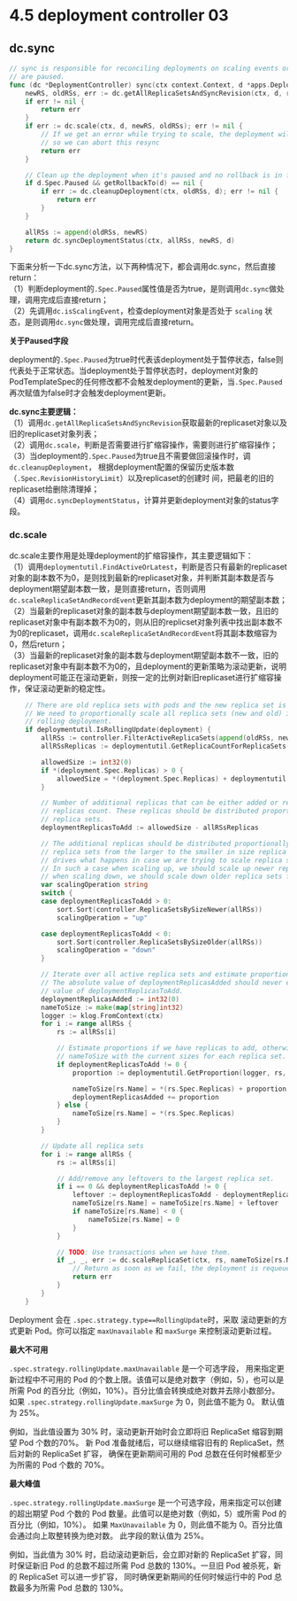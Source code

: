 # 4.5 deployment controller 03

## **dc.sync**

```go
// sync is responsible for reconciling deployments on scaling events or when they
// are paused.
func (dc *DeploymentController) sync(ctx context.Context, d *apps.Deployment, rsList []*apps.ReplicaSet) error {
	newRS, oldRSs, err := dc.getAllReplicaSetsAndSyncRevision(ctx, d, rsList, false)
	if err != nil {
		return err
	}
	if err := dc.scale(ctx, d, newRS, oldRSs); err != nil {
		// If we get an error while trying to scale, the deployment will be requeued
		// so we can abort this resync
		return err
	}

	// Clean up the deployment when it's paused and no rollback is in flight.
	if d.Spec.Paused && getRollbackTo(d) == nil {
		if err := dc.cleanupDeployment(ctx, oldRSs, d); err != nil {
			return err
		}
	}

	allRSs := append(oldRSs, newRS)
	return dc.syncDeploymentStatus(ctx, allRSs, newRS, d)
}
```

下面来分析一下dc.sync方法，以下两种情况下，都会调用dc.sync，然后直接return：\
（1）判断deployment的`.Spec.Paused`属性值是否为true，是则调用`dc.sync`做处理，调用完成后直接return；\
（2）先调用`dc.isScalingEvent`，检查deployment对象是否处于 `scaling` 状态，是则调用`dc.sync`做处理，调用完成后直接return。

**关于Paused字段**

deployment的`.Spec.Paused`为true时代表该deployment处于暂停状态，false则代表处于正常状态。当deployment处于暂停状态时，deployment对象的PodTemplateSpec的任何修改都不会触发deployment的更新，当`.Spec.Paused`再次赋值为false时才会触发deployment更新。



**dc.sync主要逻辑：**\
（1）调用`dc.getAllReplicaSetsAndSyncRevision`获取最新的replicaset对象以及旧的replicaset对象列表；\
（2）调用`dc.scale`，判断是否需要进行扩缩容操作，需要则进行扩缩容操作；\
（3）当deployment的`.Spec.Paused`为true且不需要做回滚操作时，调`dc.cleanupDeployment`， 根据deployment配置的保留历史版本数（`.Spec.RevisionHistoryLimit`）以及replicaset的创建时 间，把最老的旧的replicaset给删除清理掉；\
（4）调用`dc.syncDeploymentStatus`，计算并更新deployment对象的status字段。

### **dc.scale**

dc.scale主要作用是处理deployment的扩缩容操作，其主要逻辑如下：\
（1）调用`deploymentutil.FindActiveOrLatest`，判断是否只有最新的replicaset对象的副本数不为0，是则找到最新的replicaset对象，并判断其副本数是否与deployment期望副本数一致，是则直接return，否则调用`dc.scaleReplicaSetAndRecordEvent`更新其副本数为deployment的期望副本数；\
（2）当最新的replicaset对象的副本数与deployment期望副本数一致，且旧的replicaset对象中有副本数不为0的，则从旧的replicset对象列表中找出副本数不为0的replicaset，调用`dc.scaleReplicaSetAndRecordEvent`将其副本数缩容为0，然后return；\
（3）当最新的replicaset对象的副本数与deployment期望副本数不一致，旧的replicaset对象中有副本数不为0的，且deployment的更新策略为滚动更新，说明deployment可能正在滚动更新，则按一定的比例对新旧replicaset进行扩缩容操作，保证滚动更新的稳定性。

```go
	// There are old replica sets with pods and the new replica set is not saturated.
	// We need to proportionally scale all replica sets (new and old) in case of a
	// rolling deployment.
	if deploymentutil.IsRollingUpdate(deployment) {
		allRSs := controller.FilterActiveReplicaSets(append(oldRSs, newRS))
		allRSsReplicas := deploymentutil.GetReplicaCountForReplicaSets(allRSs)

		allowedSize := int32(0)
		if *(deployment.Spec.Replicas) > 0 {
			allowedSize = *(deployment.Spec.Replicas) + deploymentutil.MaxSurge(*deployment)
		}

		// Number of additional replicas that can be either added or removed from the total
		// replicas count. These replicas should be distributed proportionally to the active
		// replica sets.
		deploymentReplicasToAdd := allowedSize - allRSsReplicas

		// The additional replicas should be distributed proportionally amongst the active
		// replica sets from the larger to the smaller in size replica set. Scaling direction
		// drives what happens in case we are trying to scale replica sets of the same size.
		// In such a case when scaling up, we should scale up newer replica sets first, and
		// when scaling down, we should scale down older replica sets first.
		var scalingOperation string
		switch {
		case deploymentReplicasToAdd > 0:
			sort.Sort(controller.ReplicaSetsBySizeNewer(allRSs))
			scalingOperation = "up"

		case deploymentReplicasToAdd < 0:
			sort.Sort(controller.ReplicaSetsBySizeOlder(allRSs))
			scalingOperation = "down"
		}

		// Iterate over all active replica sets and estimate proportions for each of them.
		// The absolute value of deploymentReplicasAdded should never exceed the absolute
		// value of deploymentReplicasToAdd.
		deploymentReplicasAdded := int32(0)
		nameToSize := make(map[string]int32)
		logger := klog.FromContext(ctx)
		for i := range allRSs {
			rs := allRSs[i]

			// Estimate proportions if we have replicas to add, otherwise simply populate
			// nameToSize with the current sizes for each replica set.
			if deploymentReplicasToAdd != 0 {
				proportion := deploymentutil.GetProportion(logger, rs, *deployment, deploymentReplicasToAdd, deploymentReplicasAdded)

				nameToSize[rs.Name] = *(rs.Spec.Replicas) + proportion
				deploymentReplicasAdded += proportion
			} else {
				nameToSize[rs.Name] = *(rs.Spec.Replicas)
			}
		}

		// Update all replica sets
		for i := range allRSs {
			rs := allRSs[i]

			// Add/remove any leftovers to the largest replica set.
			if i == 0 && deploymentReplicasToAdd != 0 {
				leftover := deploymentReplicasToAdd - deploymentReplicasAdded
				nameToSize[rs.Name] = nameToSize[rs.Name] + leftover
				if nameToSize[rs.Name] < 0 {
					nameToSize[rs.Name] = 0
				}
			}

			// TODO: Use transactions when we have them.
			if _, _, err := dc.scaleReplicaSet(ctx, rs, nameToSize[rs.Name], deployment, scalingOperation); err != nil {
				// Return as soon as we fail, the deployment is requeued
				return err
			}
		}
	}
```

Deployment 会在 `.spec.strategy.type==RollingUpdate`时，采取 滚动更新的方式更新 Pod。你可以指定 `maxUnavailable` 和 `maxSurge` 来控制滚动更新过程。

**最大不可用**

`.spec.strategy.rollingUpdate.maxUnavailable` 是一个可选字段， 用来指定更新过程中不可用的 Pod 的个数上限。该值可以是绝对数字（例如，5），也可以是所需 Pod 的百分比（例如，10%）。百分比值会转换成绝对数并去除小数部分。 如果 `.spec.strategy.rollingUpdate.maxSurge` 为 0，则此值不能为 0。 默认值为 25%。

例如，当此值设置为 30% 时，滚动更新开始时会立即将旧 ReplicaSet 缩容到期望 Pod 个数的70%。 新 Pod 准备就绪后，可以继续缩容旧有的 ReplicaSet，然后对新的 ReplicaSet 扩容， 确保在更新期间可用的 Pod 总数在任何时候都至少为所需的 Pod 个数的 70%。

**最大峰值**

`.spec.strategy.rollingUpdate.maxSurge` 是一个可选字段，用来指定可以创建的超出期望 Pod 个数的 Pod 数量。此值可以是绝对数（例如，5）或所需 Pod 的百分比（例如，10%）。 如果 `MaxUnavailable` 为 0，则此值不能为 0。百分比值会通过向上取整转换为绝对数。 此字段的默认值为 25%。

例如，当此值为 30% 时，启动滚动更新后，会立即对新的 ReplicaSet 扩容，同时保证新旧 Pod 的总数不超过所需 Pod 总数的 130%。一旦旧 Pod 被杀死，新的 ReplicaSet 可以进一步扩容， 同时确保更新期间的任何时候运行中的 Pod 总数最多为所需 Pod 总数的 130%。
